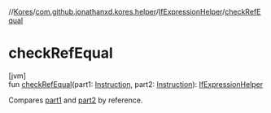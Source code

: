 //[Kores](../../../index.md)/[com.github.jonathanxd.kores.helper](../index.md)/[IfExpressionHelper](index.md)/[checkRefEqual](check-ref-equal.md)

# checkRefEqual

[jvm]\
fun [checkRefEqual](check-ref-equal.md)(part1: [Instruction](../../com.github.jonathanxd.kores/-instruction/index.md), part2: [Instruction](../../com.github.jonathanxd.kores/-instruction/index.md)): [IfExpressionHelper](index.md)

Compares [part1](check-ref-equal.md) and [part2](check-ref-equal.md) by reference.

